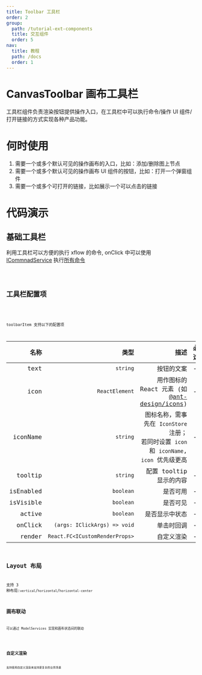 ```yaml
---
title: Toolbar 工具栏
order: 2
group:
  path: /tutorial-ext-components
  title: 交互组件
  order: 5
nav:
  title: 教程
  path: /docs
  order: 1
---
```


# CanvasToolbar 画布工具栏

工具栏组件负责渲染按钮提供操作入口，在工具栏中可以执行命令/操作 UI 组件/打开链接的方式实现各种产品功能。

# 何时使用

1. 需要一个或多个默认可见的操作画布的入口，比如：添加/删除图上节点
2. 需要一个或多个默认可见的操作画布 UI 组件的按钮，比如：打开一个弹窗组件
3. 需要一个或多个可打开的链接，比如展示一个可以点击的链接

# 代码演示

## 基础工具栏

利用工具栏可以方便的执行 xflow 的命令, onClick 中可以使用[ICommnadService](/api/interface/command) 执行[所有命令](/api/commands)

<code src="./demos/basic/index.tsx" classname="canvas-toolbar-basic"   />

## 工具栏配置项

<code src="./demos/toolbar-render-item/index.tsx" classname="toolbar-render-item" />

toolbarItem 支持以下的配置项

|      名称 |                           类型 |                                                                                           描述 | 必选 |
| --------: | -----------------------------: | ---------------------------------------------------------------------------------------------: | ---- |
|      text |                       `string` |                                                                                     按钮的文案 | -    |
|      icon |                 `ReactElement` |            用作图标的 React 元素 (如 [@ant-design/icons](https://ant.design/components/icon/)) | -    |
|  iconName |                       `string` | 图标名称，需事先在 `IconStore` 注册；<br /> 若同时设置 `icon` 和 `iconName`, `icon` 优先级更高 | -    |
|   tooltip |                       `string` |                                                                        配置 tooltip 显示的内容 | -    |
| isEnabled |                      `boolean` |                                                                                       是否可用 | -    |
| isVisible |                      `boolean` |                                                                                       是否可见 | -    |
|    active |                      `boolean` |                                                                                 是否显示中状态 | -    |
|   onClick |   `(args: IClickArgs) => void` |                                                                                     单击时回调 | -    |
|    render | `React.FC<ICustomRenderProps>` |                                                                                     自定义渲染 | -    |

## Layout 布局

支持 3 种布局:`vertical`/`horizontal`/`horizontal-center`
<code src="./demos/toolbar-layout/index.tsx" classname="toolbar-layout"    />

## 画布联动

可以通过 ModelServices 实现和画布状态间的联动

<code src="./demos/toolbar-model/index.tsx" classname="canvas-toolbar-model"  />

## 自定义渲染

支持使用自定义渲染来支持更复杂的业务场景

<code 
  src="./demos/toolbar-custom-render/index.tsx" classname="toolbar-custom-render"  
/>
